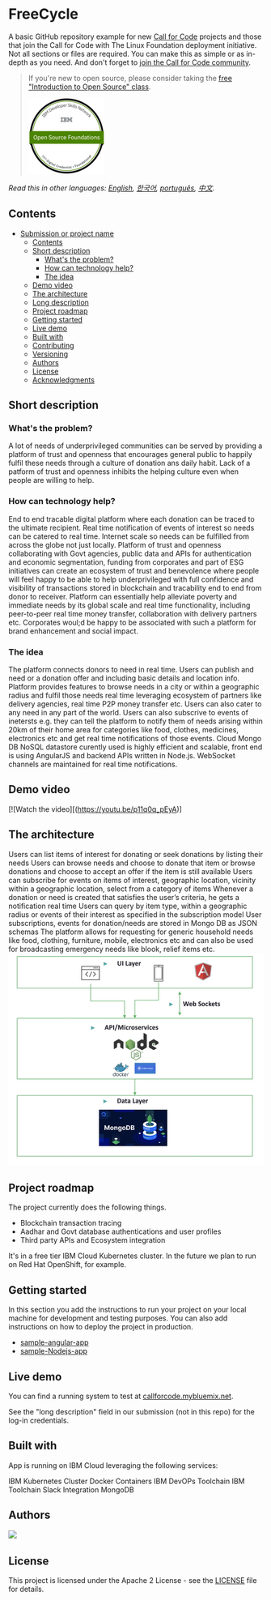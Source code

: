 # FreeCycle



A basic GitHub repository example for new [Call for Code](https://developer.ibm.com/callforcode/) projects and those that join the Call for Code with The Linux Foundation deployment initiative. Not all sections or files are required. You can make this as simple or as in-depth as you need. And don't forget to [join the Call for Code community](https://developer.ibm.com/callforcode/solutions/projects/get-started/).

> If you're new to open source, please consider taking the [free "Introduction to Open Source" class](https://cognitiveclass.ai/courses/introduction-to-open-source).
> 
> [![Open Source Foundations](images/open-source-foundations.png)](https://cognitiveclass.ai/courses/introduction-to-open-source)

_Read this in other languages: [English](README.md), [한국어](./docs/README.ko.md), [português](./docs/README.pt_br.md), [中文](./docs/README.zh.md)._ 

## Contents

- [Submission or project name](#submission-or-project-name)
  - [Contents](#contents)
  - [Short description](#short-description)
    - [What's the problem?](#whats-the-problem)
    - [How can technology help?](#how-can-technology-help)
    - [The idea](#the-idea)
  - [Demo video](#demo-video)
  - [The architecture](#the-architecture)
  - [Long description](#long-description)
  - [Project roadmap](#project-roadmap)
  - [Getting started](#getting-started)
  - [Live demo](#live-demo)
  - [Built with](#built-with)
  - [Contributing](#contributing)
  - [Versioning](#versioning)
  - [Authors](#authors)
  - [License](#license)
  - [Acknowledgments](#acknowledgments)

## Short description

### What's the problem?

A lot of needs of underprivileged communities can be served by providing a platform of trust and openness that encourages general public to happily fulfil these needs through a culture of donation ans daily habit. Lack of a patform of trust and openness inhibits the helping culture even when people are willing to help.

### How can technology help?

End to end tracable digital platform where each donation can be traced to the ultimate recipient. Real time notification of events of interest so needs can be catered to real time. Internet scale so needs can be fulfilled from across the globe not just locally. Platform of trust and openness collaborating with Govt agencies, public data and APIs for authentication and economic segmentation, funding from corporates and part of ESG initiatives can create an ecosystem of trust and benevolence where people will feel happy to be able to help underprivileged with full confidence and visibility of transactions stored in blockchain and tracability end to end from donor to receiver. Platform can essentially help alleviate poverty and immediate needs by its global scale and real time functionality, including peer-to-peer real time money transfer, collaboration with delivery partners etc. Corporates woul;d be happy to be associated with such a platform for brand enhancement and social impact.

### The idea

The platform connects donors to need in real time. Users can publish and need or a donation offer and including basic details and location info. Platform provides features to browse needs in a city or within a geographic radius and fulfil those needs real time leveraging ecosystem of partners like delivery agencies, real time P2P money transfer etc. Users can also cater to any need in any part of the world. Users can also subscrive to events of inetersts e.g. they can tell the platform to notify them of needs arising within 20km of their home area for categories like food, clothes, medicines, electronics etc and get real time notifications of those events. Cloud Mongo DB NoSQL datastore curently used is highly efficient and scalable, front end is using AngularJS and backend APIs written in Node.js. WebSocket channels are maintained for real time notifications.

## Demo video

[![Watch the video][(https://youtu.be/p11q0q_pEyA)]

## The architecture


Users can list items of interest for donating or seek donations by listing their needs
Users can browse needs and choose to donate that item or browse donations and choose to accept an offer if the item is still available
Users can subscribe for events on items of interest, geographic location, vicinity within a geographic location, select from a category of items
Whenever a donation or need is created that satisfies the user’s criteria, he gets a notification real time
Users can query by item type, within a geographic radius or events of their interest as specified in the subscription model
User subscriptions, events for donation/needs are stored in Mongo DB as JSON schemas
The platform allows for requesting for generic household needs like food, clothing, furniture, mobile, electronics etc and can also be used for broadcasting emergency needs like blook, relief items etc.
<img width="1190" alt="image" src="https://github.com/sujoyghosal/Call_for_Code_FreeCycle/blob/main/images/FreeCycle%20Architecture.jpg">




## Project roadmap

The project currently does the following things.

- Blockchain transaction tracing
- Aadhar and Govt database authentications and user profiles
- Third party APIs and Ecosystem integration

It's in a free tier IBM Cloud Kubernetes cluster. In the future we plan to run on Red Hat OpenShift, for example.



## Getting started

In this section you add the instructions to run your project on your local machine for development and testing purposes. You can also add instructions on how to deploy the project in production.

- [sample-angular-app](https://github.com/sujoyghosal/Call_for_Code_FreeCycle/tree/main/Web)
- [sample-Nodejs-app](https://github.com/sujoyghosal/Call_for_Code_FreeCycle/tree/main/API)


## Live demo

You can find a running system to test at [callforcode.mybluemix.net]([http://callforcode.mybluemix.net/](http://159.122.177.104:31363)).

See the "long description" field in our submission (not in this repo) for the log-in credentials.

## Built with
App is running on IBM Cloud leveraging the following services:

IBM Kubernetes Cluster
Docker Containers
IBM DevOPs Toolchain
IBM Toolchain Slack Integration
MongoDB


## Authors

<a href="[https://github.com/Call-for-Code/Project-Sample/graphs/contributors](https://github.com/sujoyghosal/Call_for_Code_FreeCycle)">
  <img src="[https://contributors-img.web.app/image?repo=Call-for-Code/Project-Sample](https://github.com/sujoyghosal/Call_for_Code_FreeCycle)" />
</a>

## License

This project is licensed under the Apache 2 License - see the [LICENSE](LICENSE) file for details.

